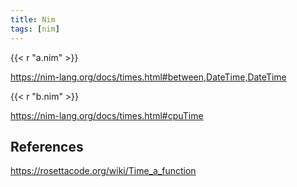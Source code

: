 ```yaml
---
title: Nim
tags: [nim]
---
```


{{< r "a.nim" >}}

<https://nim-lang.org/docs/times.html#between,DateTime,DateTime>

{{< r "b.nim" >}}

<https://nim-lang.org/docs/times.html#cpuTime>

## References

<https://rosettacode.org/wiki/Time_a_function>
